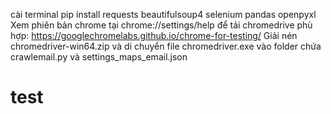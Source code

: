 cài terminal 
pip install requests beautifulsoup4 selenium pandas openpyxl
Xem phiên bản chrome tại chrome://settings/help để tải chromedrive phù hợp: https://googlechromelabs.github.io/chrome-for-testing/
Giải nén chromedriver-win64.zip và di chuyển file chromedriver.exe    vào folder chứa crawlemail.py và settings_maps_email.json

# test